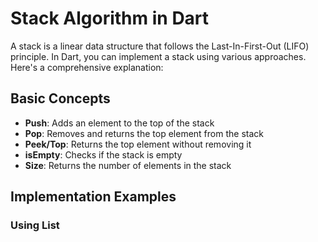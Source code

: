 # Stack Algorithm in Dart

A stack is a linear data structure that follows the Last-In-First-Out (LIFO) principle. In Dart, you can implement a stack using various approaches. Here's a comprehensive explanation:

## Basic Concepts

- **Push**: Adds an element to the top of the stack
- **Pop**: Removes and returns the top element from the stack
- **Peek/Top**: Returns the top element without removing it
- **isEmpty**: Checks if the stack is empty
- **Size**: Returns the number of elements in the stack

## Implementation Examples

### Using List
